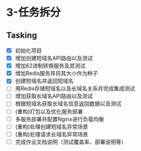 # 3-任务拆分

## Tasking
- [x] 初始化项目
- [x] 增加创建短域名API路由以及测试
- [x] 增加62进制转换服务及其测试
- [x] 增加Redis服务并将其大小作为种子
- [x] 创建短域名并返回短域名
- [ ] 用Redis存储短域名以及长域名关系并完成集成测试
- [ ] 增加获取长域名API路由以及测试
- [ ] 根据短域名获取长域名信息返回数据以及测试
- [ ] (重构)打包以及优化服务部署
- [ ] 多服务部署并配置Nginx进行负载均衡
- [ ] (重构)处理创建短域名异常场景
- [ ] (重构)处理请求长域名异常场景
- [ ] 完成作业文档说明（测试覆盖率、部署说明等）